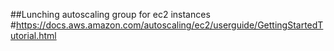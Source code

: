 ##Lunching autoscaling group for ec2 instances
#https://docs.aws.amazon.com/autoscaling/ec2/userguide/GettingStartedTutorial.html
